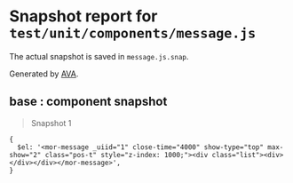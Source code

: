 # Snapshot report for `test/unit/components/message.js`

The actual snapshot is saved in `message.js.snap`.

Generated by [AVA](https://ava.li).

## base : component snapshot

> Snapshot 1

    {
      $el: '<mor-message _uiid="1" close-time="4000" show-type="top" max-show="2" class="pos-t" style="z-index: 1000;"><div class="list"><div></div></div></mor-message>',
    }
